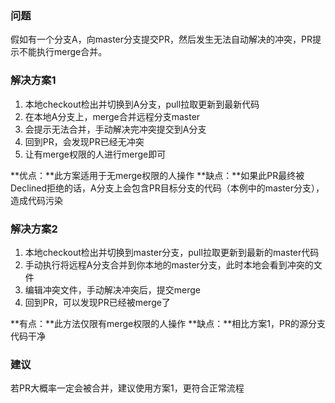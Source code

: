### 问题
假如有一个分支A，向master分支提交PR，然后发生无法自动解决的冲突，PR提示不能执行merge合并。
### 解决方案1
1. 本地checkout检出并切换到A分支，pull拉取更新到最新代码
2. 在本地A分支上，merge合并远程分支master
3. 会提示无法合并，手动解决完冲突提交到A分支
4. 回到PR，会发现PR已经无冲突
5. 让有merge权限的人进行merge即可

**优点：**此方案适用于无merge权限的人操作
**缺点：**如果此PR最终被Declined拒绝的话，A分支上会包含PR目标分支的代码（本例中的master分支），造成代码污染

### 解决方案2
1. 本地checkout检出并切换到master分支，pull拉取更新到最新的master代码
2. 手动执行将远程A分支合并到你本地的master分支，此时本地会看到冲突的文件
3. 编辑冲突文件，手动解决冲突后，提交merge
4. 回到PR，可以发现PR已经被merge了

**有点：**此方法仅限有merge权限的人操作
**缺点：**相比方案1，PR的源分支代码干净
### 建议
若PR大概率一定会被合并，建议使用方案1，更符合正常流程

